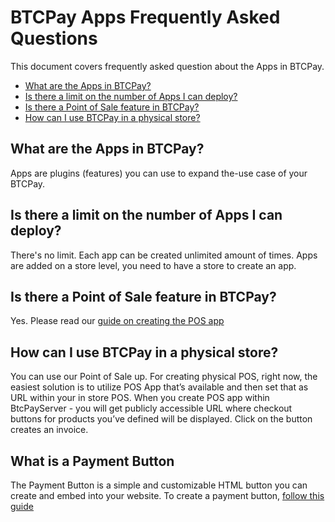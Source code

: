 # BTCPay Apps Frequently Asked Questions

This document covers frequently asked question about the Apps in BTCPay.

* [What are the Apps in BTCPay?](FAQ#what-are-the-apps-in-btcpay)
* [Is there a limit on the number of Apps I can deploy?](FAQ#is-there-a-limit-on-the-number-of-apps-i-can-deploy)
* [Is there a Point of Sale feature in BTCPay?](FAQ#is-there-a-point-of-sale-feature-in-btcpay)
* [How can I use BTCPay in a physical store?](FAQ#how-can-i-use-btcpay-in-a-physical-store)

## What are the Apps in BTCPay?
Apps are plugins (features) you can use to expand the-use case of your BTCPay.

## Is there a limit on the number of Apps I can deploy?
There's no limit. Each app can be created unlimited amount of times. Apps are added on a store level, you need to have a store to create an app.

## Is there a Point of Sale feature in BTCPay?
Yes. Please read our [guide on creating the POS app](/GettingStarted.md#creating-the-pay-button)

## How can I use BTCPay in a physical store?
You can use our Point of Sale up. For creating physical POS, right now, the easiest solution is to utilize POS App that’s available and then set that as URL within your in store POS. When you create POS app within BtcPayServer - you will get publicly accessible URL where checkout buttons for products you’ve defined will be displayed. Click on the button creates an invoice.

## What is a Payment Button
The Payment Button is a simple and customizable HTML button you can create and embed into your website. To create a payment button, [follow this guide](/GettingStarted.md#creating-the-point-of-sale-app)
